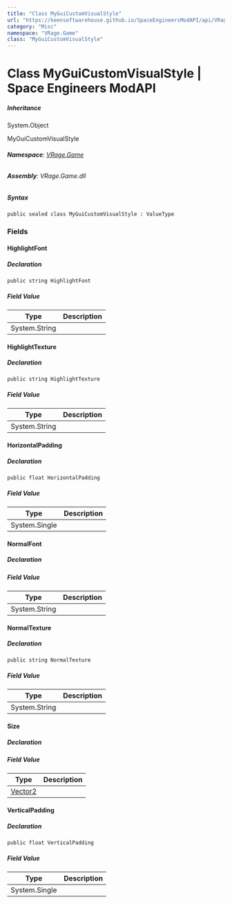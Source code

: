 ```yaml
---
title: "Class MyGuiCustomVisualStyle"
url: "https://keensoftwarehouse.github.io/SpaceEngineersModAPI/api/VRage.Game.MyGuiCustomVisualStyle.html"
category: "Misc"
namespace: "VRage.Game"
class: "MyGuiCustomVisualStyle"
---
```


# Class MyGuiCustomVisualStyle | Space Engineers ModAPI

##### Inheritance

System.Object

MyGuiCustomVisualStyle

###### **Namespace**: [VRage.Game](https://keensoftwarehouse.github.io/SpaceEngineersModAPI/api/VRage.Game.html)

###### **Assembly**: VRage.Game.dll

##### Syntax

```
public sealed class MyGuiCustomVisualStyle : ValueType
```

### Fields

#### HighlightFont

##### Declaration

```
public string HighlightFont
```

##### Field Value

| Type | Description |
| --- | --- |
| System.String |     |

#### HighlightTexture

##### Declaration

```
public string HighlightTexture
```

##### Field Value

| Type | Description |
| --- | --- |
| System.String |     |

#### HorizontalPadding

##### Declaration

```
public float HorizontalPadding
```

##### Field Value

| Type | Description |
| --- | --- |
| System.Single |     |

#### NormalFont

##### Declaration

##### Field Value

| Type | Description |
| --- | --- |
| System.String |     |

#### NormalTexture

##### Declaration

```
public string NormalTexture
```

##### Field Value

| Type | Description |
| --- | --- |
| System.String |     |

#### Size

##### Declaration

##### Field Value

| Type | Description |
| --- | --- |
| [Vector2](https://keensoftwarehouse.github.io/SpaceEngineersModAPI/api/VRageMath.Vector2.html) |     |

#### VerticalPadding

##### Declaration

```
public float VerticalPadding
```

##### Field Value

| Type | Description |
| --- | --- |
| System.Single |     |
